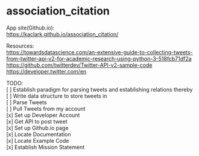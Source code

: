 # association_citation
App site(Github.io): <br> 
https://kaclark.github.io/association_citation/

Resources: <br>
https://towardsdatascience.com/an-extensive-guide-to-collecting-tweets-from-twitter-api-v2-for-academic-research-using-python-3-518fcb71df2a <br>
https://github.com/twitterdev/Twitter-API-v2-sample-code <br>
https://developer.twitter.com/en <br>

TODO: <br>
[ ] Establish paradigm for parsing tweets and establishing relations thereby <br>
[ ] Write data structure to store tweets in <br> 
[ ] Parse Tweets <br>
[ ] Pull Tweets from my account <br>
[x] Set up Developer Account <br>
[x] Get API to post tweet <br>
[x] Set up Github.io page <br> 
[x] Locate Documentation <br>
[x] Locate Example Code <br>
[x] Establish Mission Statement <br>



